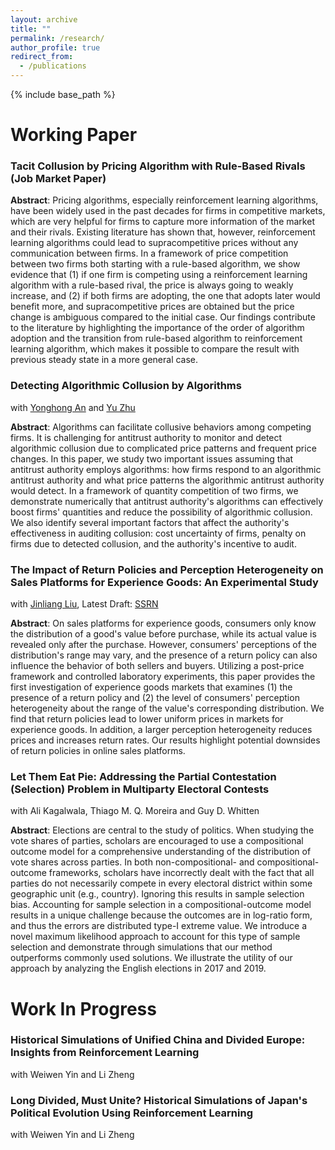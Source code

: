 ```yaml
---
layout: archive
title: ""
permalink: /research/
author_profile: true
redirect_from:
  - /publications
---
```


{% include base_path %}

# Working Paper
### Tacit Collusion by Pricing Algorithm with Rule-Based Rivals (Job Market Paper)

**Abstract**: Pricing algorithms, especially reinforcement learning algorithms, have been widely used in the past decades for firms in competitive markets, which are very helpful for firms to capture more information of the market and their rivals. Existing literature has shown that, however, reinforcement learning algorithms could lead to supracompetitive prices without any communication between firms. In a framework of price competition between two firms both starting with a rule-based algorithm, we show evidence that (1) if one firm is competing using a reinforcement learning algorithm with a rule-based rival, the price is always going to weakly increase, and (2) if both firms are adopting, the one that adopts later would benefit more, and supracompetitive prices are obtained but the price change is ambiguous compared to the initial case. Our findings contribute to the literature by highlighting the importance of the order of algorithm adoption and the transition from rule-based algorithm to reinforcement learning algorithm, which makes it possible to compare the result with previous steady state in a more general case.

### Detecting Algorithmic Collusion by Algorithms

with [Yonghong An](https://people.tamu.edu/~yonghongan/) and [Yu Zhu](https://sites.google.com/site/yuzhu2757/)

**Abstract**: Algorithms can facilitate collusive behaviors among competing firms. It is challenging for antitrust authority to monitor and detect algorithmic collusion due to complicated price patterns and frequent price changes. In this paper, we study two important issues assuming that antitrust authority employs algorithms: how firms respond to an algorithmic antitrust authority and what price patterns the algorithmic antitrust authority would detect. In a framework of quantity competition of two firms, we demonstrate numerically that antitrust authority's algorithms can effectively boost firms' quantities and reduce the possibility of algorithmic collusion. We also identify several important factors that affect the authority's effectiveness in auditing collusion: cost uncertainty of firms, penalty on firms due to detected collusion, and the authority's incentive to audit. 

### The Impact of Return Policies and Perception Heterogeneity on Sales Platforms for Experience Goods: An Experimental Study

with [Jinliang Liu](https://sites.google.com/view/jinliangliu),      Latest Draft: [SSRN](https://papers.ssrn.com/sol3/papers.cfm?abstract_id=5112511)

**Abstract**: On sales platforms for experience goods, consumers only know the distribution of a good's value before purchase, while its actual value is revealed only after the purchase. However, consumers' perceptions of the distribution's range may vary, and the presence of a return policy can also influence the behavior of both sellers and buyers. Utilizing a post-price framework and controlled laboratory experiments, this paper provides the first investigation of experience goods markets that examines (1) the presence of a return policy and (2) the level of consumers' perception heterogeneity about the range of the value's corresponding distribution. We find that return policies lead to lower uniform prices in markets for experience goods. In addition, a larger perception heterogeneity reduces prices and increases return rates. Our results highlight potential downsides of return policies in online sales platforms.

### Let Them Eat Pie: Addressing the Partial Contestation (Selection) Problem in Multiparty Electoral Contests

with Ali Kagalwala, Thiago M. Q. Moreira and Guy D. Whitten

**Abstract**: Elections are central to the study of politics. When studying the vote shares of parties, scholars are encouraged to use a compositional outcome model for a comprehensive understanding of the distribution of vote shares across parties. In both non-compositional- and compositional-outcome frameworks, scholars have incorrectly dealt with the fact that all parties do not necessarily compete in every electoral district within some geographic unit (e.g., country). Ignoring this results in sample selection bias. Accounting for sample selection in a compositional-outcome model results in a unique challenge because the outcomes are in log-ratio form, and thus the errors are distributed type-I extreme value. We introduce a novel maximum likelihood approach to account for this type of sample selection and demonstrate through simulations that our method outperforms commonly used solutions. We illustrate the utility of our approach by analyzing the English elections in 2017 and 2019.

# Work In Progress

### Historical Simulations of Unified China and Divided Europe: Insights from Reinforcement Learning

with Weiwen Yin and Li Zheng

### Long Divided, Must Unite? Historical Simulations of Japan's Political Evolution Using Reinforcement Learning

with Weiwen Yin and Li Zheng
